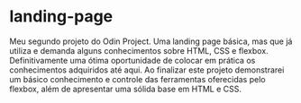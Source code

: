 # landing-page
Meu segundo projeto do Odin Project. Uma landing page básica, mas que já utiliza e demanda alguns conhecimentos sobre HTML, CSS e flexbox. Definitivamente uma ótima oportunidade de colocar em prática os conhecimentos adquiridos até aqui.
Ao finalizar este projeto demonstrarei um básico conhecimento e controle das ferramentas oferecidas pelo flexbox, além de apresentar uma sólida base em HTML e CSS.
